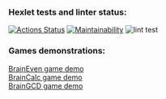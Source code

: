 ### Hexlet tests and linter status:

[![Actions Status](https://github.com/ValeriyOrlov/frontend-project-lvl1/workflows/hexlet-check/badge.svg)](https://github.com/ValeriyOrlov/frontend-project-lvl1/actions) [![Maintainability](https://api.codeclimate.com/v1/badges/a99a88d28ad37a79dbf6/maintainability)](https://codeclimate.com/github/codeclimate/codeclimate/maintainability) ![lint test](https://github.com/ValeriyOrlov/frontend-project-lvl1/actions/workflows/lint-test.yml/badge.svg)

### Games demonstrations:

[BrainEven game demo](https://asciinema.org/a/3imEarKrKT6GAVjca03zAW0mx)\
[BrainCalc game demo](https://asciinema.org/a/iRpDaxuYe8m8bBI5G1z4UZBTC)\
[BrainGCD game demo](https://asciinema.org/a/jbCDhHP9VUZyQudR7H9ozCyqP)